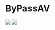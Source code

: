 # ByPassAV

![](https://a.radikal.ru/a01/1806/07/a509c190ba09.png)
![](https://scanmybin.net/img/4c62f3fdea9b76b91949d99a8601169d25b5bb6a24aa14acfcfed4e7bffcd21b)
